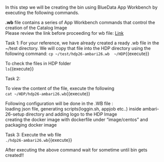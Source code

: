 In this step we will be creating the bin using BlueData App Workbench by executing the following commands.

<b>.wb</b> file contains a series of App Workbench commands that control the creation of the Catalog Image<br>
Please review the link before proceeding for wb file: [Link](http://docs.bluedata.com/awb34_applications-with-multiple-images)

 Task 1:
For your reference, we have already created a ready .wb file in the ~/test directory. We will copy that file into the HDP directory using the following command:
`cp ~/test/hdp26-ambari26.wb  ~/HDP`{{execute}}

To check the files in HDP folder<br>
`ls`{{execute}}

Task 2:

To view the content of the file, execute the following<br>
`cat ~/HDP/hdp26-ambari26.wb`{{execute}}
<br>

Following configuration will be done in the .WB file :
<br>loading json file, generating scripts(loggin.sh, appjob etc..) inside ambari-26-setup directory and adding logo to the HDP Image
<br>creating the docker image with dockerfile under “image/centos”  and packaging docker image

 Task 3:
Execute the wb file<br>
`./hdp26-ambari26.wb`{{execute}}

After executing the above command wait for sometime until bin gets created!!

